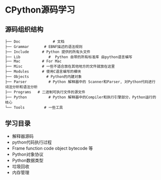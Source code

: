 # CPython源码学习

## 源码组织结构

```shell
├── Doc               # 文档
├── Grammar       # EBNF描述的语法规则
├── Include      # Python 提供的所有头文件
├── Lib             #  Python 自带的所有标准库 由python语言编写
├── Mac          # For Mac
├── Misc         # 一些不适合放在其他地方的文件就放在这里
├── Modules      # 使用C语言编写的模块
├── Objects        # Python的内建对象
├── Parser          # Python 解释器中的 Scanner和Parser, 对Python代码进行词法分析和语法分析
├── Programs   # 二进制可执行文件的源文件
├── Python          # Python 解释器中的Compiler和执行引擎部分，Python运行的核心
└── Tools         # 一些工具
```

## 学习目录

- 解释器源码
- python代码执行过程
- Frame function code object bytecode 等
- Python对象协议
- Python数据类型
- 垃圾回收
- 内存管理
